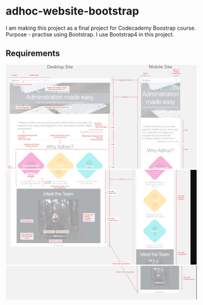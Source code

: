 # adhoc-website-bootstrap

I am making this project  as a final project for Codecademy Boostrap course.
Purpose - practise using Bootstrap. I use Bootstrap4 in this project.

## Requirements

![First view of desktop and mobile version for the website](requirements/view1.jpg)
![Second view of desktop and mobile version for the website](requirements/view2.jpg)
![Third view of desktop and mobile version for the website](requirements/view3.jpg)
